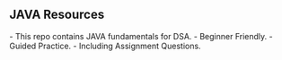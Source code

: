 <h2>JAVA Resources</h1>
- This repo contains JAVA fundamentals for DSA.
- Beginner Friendly.
- Guided Practice.
- Including Assignment Questions.
